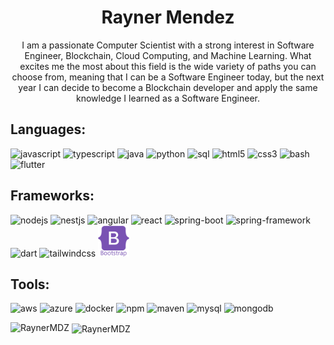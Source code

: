 <h1 align="center">Rayner Mendez</h1>

<p align="center">I am a passionate Computer Scientist with a strong interest in Software Engineer, Blockchain, Cloud Computing, and Machine Learning. What excites me the most about this field is the wide variety of paths you can choose from, meaning that I can be a Software Engineer today, but the next year I can decide to become a Blockchain developer and apply the same knowledge I learned as a Software Engineer.</p>


## Languages:
<img src="https://upload.wikimedia.org/wikipedia/commons/thumb/9/99/Unofficial_JavaScript_logo_2.svg/1200px-Unofficial_JavaScript_logo_2.svg.png" alt="javascript" height="50" /> <img src="https://miro.medium.com/max/816/1*mn6bOs7s6Qbao15PMNRyOA.png" alt="typescript" height="50" /> <img src="https://upload.wikimedia.org/wikipedia/en/thumb/3/30/Java_programming_language_logo.svg/242px-Java_programming_language_logo.svg.png" alt="java" height="60" /> <img src="https://upload.wikimedia.org/wikipedia/commons/thumb/c/c3/Python-logo-notext.svg/640px-Python-logo-notext.svg.png" alt="python" height="50" /> <img src="https://hackr.io/tutorials/sql/logo-sql.svg?ver=1642082724" alt="sql" height="50" /> <img src="https://upload.wikimedia.org/wikipedia/commons/thumb/6/61/HTML5_logo_and_wordmark.svg/800px-HTML5_logo_and_wordmark.svg.png" alt="html5" height="50" /> <img src="https://upload.wikimedia.org/wikipedia/commons/thumb/d/d5/CSS3_logo_and_wordmark.svg/1200px-CSS3_logo_and_wordmark.svg.png" alt="css3" height="50" /> <img src="https://encrypted-tbn0.gstatic.com/images?q=tbn:ANd9GcRhZ74fLjQMXZK9MCa_4jG7S9XrAwWrQ6Z1-EqBbAQsCiJldaAHkwiPuxpEXya1UwZvQhQ&usqp=CAU" alt="bash" height="50" /> <img src="https://logowik.com/content/uploads/images/flutter5786.jpg" alt="flutter" height="50" />

## Frameworks:
<img src="https://logowik.com/content/uploads/images/nodejs-icon.jpg" alt="nodejs" height="50" /> <img src="https://res.cloudinary.com/practicaldev/image/fetch/s--yblwVfXu--/c_limit%2Cf_auto%2Cfl_progressive%2Cq_auto%2Cw_880/https://thepracticaldev.s3.amazonaws.com/i/2xwnrswa6wfscoknc63c.png" alt="nestjs" height="50" /> <img src="https://upload.wikimedia.org/wikipedia/commons/thumb/c/cf/Angular_full_color_logo.svg/1200px-Angular_full_color_logo.svg.png" alt="angular" height="50" /> <img src="https://upload.wikimedia.org/wikipedia/commons/thumb/a/a7/React-icon.svg/1200px-React-icon.svg.png" alt="react" height="50" /> <img src="https://pbs.twimg.com/profile_images/1235868806079057921/fTL08u_H_400x400.png" alt="spring-boot" height="50" /> <img src="https://spring.io/images/OG-Spring.png" alt="spring-framework" height="50" /> <img src="https://miro.medium.com/max/400/1*yG6sdo2-MFmZQUgjrgtzXA.png" alt="dart" height="50" /> <img src="https://miro.medium.com/max/712/0*QXkyD4rFK7ivYf9-.png" alt="tailwindcss" height="50" /> <img src="https://raw.githubusercontent.com/devicons/devicon/master/icons/bootstrap/bootstrap-plain-wordmark.svg" alt="bootstrap" height="50" />

## Tools:
<img src="https://pds.police.uk/wp-content/uploads/2022/02/AWS_logo_updated-1024x683.png" alt="aws" height="50" /> <img src="https://iteraprocess.com/wp-content/uploads/2020/10/azure.jpg" alt="azure" height="50" /> <img src="https://servicenav.coservit.com/wp-content/uploads/2021/05/203.jpg" alt="docker" height="50" /> <img src="https://www.w3schools.com/whatis/img_npm.jpg" alt="npm" height="50" /> <img src="https://www.simplilearn.com/ice9/free_resources_article_thumb/Maven.png" alt="maven" height="50" /> <img src="https://pbs.twimg.com/profile_images/1255113654049128448/J5Yt92WW_400x400.png" alt="mysql" height="50" /> <img src="https://g.foolcdn.com/art/companylogos/square/mdb.png" alt="mongodb" height="50" /> <img src="https://miro.medium.com/max/1400/0*0bGgvQVttKvcr3qd.png" alt="" height="50" />

<p><img align="left" src="https://github-readme-stats.vercel.app/api/top-langs?username=RaynerMDZ&show_icons=true&locale=en&layout=compact" alt="RaynerMDZ" /></p>
<p>&nbsp;<img align="center" src="https://github-readme-stats.vercel.app/api?username=RaynerMDZ&show_icons=true&locale=en" alt="RaynerMDZ" /></p>

